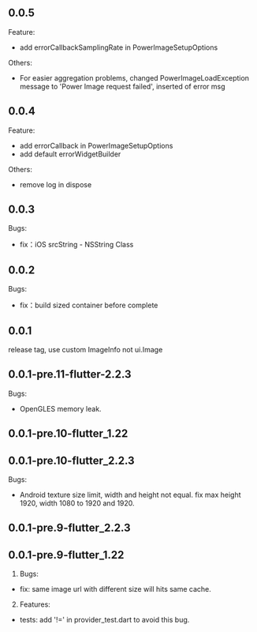 ## 0.0.5
Feature:
- add errorCallbackSamplingRate in PowerImageSetupOptions

Others:
- For easier aggregation problems, changed PowerImageLoadException message to 'Power Image request failed', inserted of error msg

## 0.0.4
Feature:
- add errorCallback in PowerImageSetupOptions
- add default errorWidgetBuilder

Others:
- remove log in dispose

## 0.0.3
Bugs:
- fix：iOS srcString - NSString Class

## 0.0.2
Bugs:
- fix：build sized container before complete

## 0.0.1
release tag, use custom ImageInfo not ui.Image


## 0.0.1-pre.11-flutter-2.2.3

Bugs:

- OpenGLES memory leak.



## 0.0.1-pre.10-flutter_1.22

## 0.0.1-pre.10-flutter_2.2.3

Bugs:

- Android texture size limit, width and height not equal. fix max height 1920, width 1080 to 1920 and 1920.





## 0.0.1-pre.9-flutter_2.2.3

## 0.0.1-pre.9-flutter_1.22

1. Bugs:
- fix: same image url with different size will hits same cache.
  
2. Features:
- tests: add '!=' in provider_test.dart to avoid this bug.
